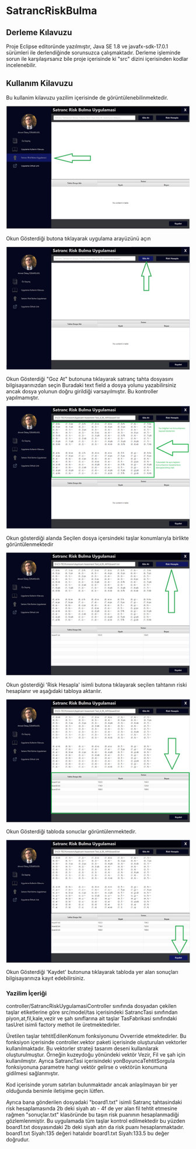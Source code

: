 # SatrancRiskBulma


## Derleme Kılavuzu

  Proje Eclipse editoründe yazılmıştır, Java SE 1.8 ve javafx-sdk-17.0.1 sürümleri ile derlendiğinde sorunsuzca çalışmaktadır.
  Derleme işleminde sorun ile karşılaşırsanız bile proje içerisinde ki "src" dizini içerisinden kodlar incelenebilir. 


## Kullanım Kilavuzu
  
  Bu kullanim kilavuzu yazilim içerisinde de görüntülenebilinmektedir. 
  
 
 ![Kullanim Kilavuzu 1](https://github.com/AhmetOzkarsligil/SatrancRiskBulma/blob/master/src/images/userGuide/0.jpg)
 
 Okun Gösterdiği butona tıklayarak uygulama arayüzünü açın
  
  
  
  
  ![Kullanim Kilavuzu 2](https://github.com/AhmetOzkarsligil/SatrancRiskBulma/blob/master/src/images/userGuide/1.jpg)
  
  Okun Gösterdiği "Goz At" butonuna tıklayarak satranç tahta dosyasını bilgisayarınızdan seçin 
	Buradaki text field a dosya yolunu yazabilirsiniz ancak dosya yolunun doğru girildiği varsayılmıştır. Bu kontroller yapılmamıştır.
  
  
  
 
 ![Kullanim Kilavuzu 3](https://github.com/AhmetOzkarsligil/SatrancRiskBulma/blob/master/src/images/userGuide/2.png)
  
  Okun gösterdiği alanda Seçilen dosya içersindeki taşlar konumlarıyla birlikte görüntülenmektedir
  
  


![Kullanim Kilavuzu 4](https://github.com/AhmetOzkarsligil/SatrancRiskBulma/blob/master/src/images/userGuide/3.jpg)
  
  Okun gösterdiği 'Risk Hesapla' isimli butona tıklayarak seçilen tahtanın riski hesaplanır ve aşağıdaki tabloya aktarılır.
  
  
  
 
 ![Kullanim Kilavuzu 4](https://github.com/AhmetOzkarsligil/SatrancRiskBulma/blob/master/src/images/userGuide/4.jpg)
  
  Okun Gösterdiği tabloda sonuclar görüntülenmektedir.
  
  
  
  
  ![Kullanim Kilavuzu 4](https://github.com/AhmetOzkarsligil/SatrancRiskBulma/blob/master/src/images/userGuide/5.jpg)
 
  Okun Gösterdiği 'Kaydet' butonuna tıklayarak tabloda yer alan sonuçları bilgisayarınıza kayıt edebilirsiniz.
  
### Yazilim İçeriği
   
   controller/SatrancRiskUygulamasiController sınıfında dosyadan çekilen taşlar etiketlerine göre src/model/tas içerisindeki SatrancTasi sınıfından  piyon,at,fil,kale,vezir ve şah sınıflarına ait taşlar TasFabrikasi sınıfındaki tasUret isimli factory methot ile üretmektedirler.
   
   Üretilen taşlar tehtitEdilenKonum fonksiyonunu Ovverride etmektedirler. Bu fonksiyon içerisinde controller.vektor paketi içerisinde oluşturulan vektorler kullanılmaktadır. 
Bu vektorler strateji tasarım deseni kullanılarak oluşturulmuştur. Örneğin kuzeydoğu yönündeki vektör Vezir, Fil ve şah için kullanılmıştır. Ayrıca SatrancTasi içerisindeki yonBoyuncaTehtitSorgula fonksiyonuna parametre hangi vektör gelirse o vektörün konumuna gidilmesi sağlanmıştır. 

Kod içerisinde yorum satırları bulunmaktadır ancak anlaşılmayan bir yer olduğunda benimle iletişime geçin lütfen.
   

Ayrıca bana gönderilen dosyadaki  "board1.txt" isimli Satranç tahtasindaki risk hesaplamasında 2b deki siyah atı - 4f de 
yer alan fil tehtit etmesine rağmen  "sonuçlar.txt"  klasöründe bu taşın risk puanının hesaplanmadiği gözlemlenmiştir. 
Bu uygulamada tüm taşlar kontrol edilmektedir bu yüzden board1.txt dosyasındaki  2b deki siyah atın da risk puanı 
hesaplanmaktadır. 
board1.txt		Siyah:135		değeri hatalıdır
board1.txt		Siyah:133.5		bu değer doğrudur.


